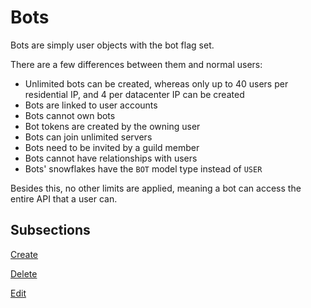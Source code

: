# Bots

Bots are simply user objects with the bot flag set.

There are a few differences between them and normal users:
* Unlimited bots can be created, whereas only up to 40 users per residential IP,
and 4 per datacenter IP can be created
* Bots are linked to user accounts
* Bots cannot own bots
* Bot tokens are created by the owning user
* Bots can join unlimited servers
* Bots need to be invited by a guild member
* Bots cannot have relationships with users
* Bots' snowflakes have the `BOT` model type instead of `USER`

Besides this, no other limits are applied, meaning a bot can access the entire API that a user can.

## Subsections
[Create](./create.md)

[Delete](./delete.md)

[Edit](./edit.md)